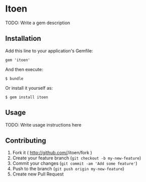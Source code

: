 # Itoen

TODO: Write a gem description

## Installation

Add this line to your application's Gemfile:

    gem 'itoen'

And then execute:

    $ bundle

Or install it yourself as:

    $ gem install itoen

## Usage

TODO: Write usage instructions here

## Contributing

1. Fork it ( http://github.com/<my-github-username>/itoen/fork )
2. Create your feature branch (`git checkout -b my-new-feature`)
3. Commit your changes (`git commit -am 'Add some feature'`)
4. Push to the branch (`git push origin my-new-feature`)
5. Create new Pull Request
